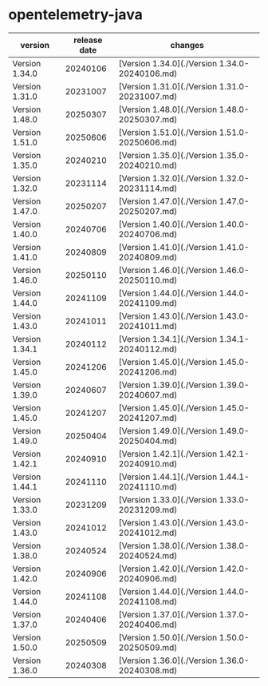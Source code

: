 # opentelemetry-java	


|version|release date|changes|
|---|---|---|
|Version 1.34.0|20240106|[Version 1.34.0](./Version 1.34.0-20240106.md)|
|Version 1.31.0|20231007|[Version 1.31.0](./Version 1.31.0-20231007.md)|
|Version 1.48.0|20250307|[Version 1.48.0](./Version 1.48.0-20250307.md)|
|Version 1.51.0|20250606|[Version 1.51.0](./Version 1.51.0-20250606.md)|
|Version 1.35.0|20240210|[Version 1.35.0](./Version 1.35.0-20240210.md)|
|Version 1.32.0|20231114|[Version 1.32.0](./Version 1.32.0-20231114.md)|
|Version 1.47.0|20250207|[Version 1.47.0](./Version 1.47.0-20250207.md)|
|Version 1.40.0|20240706|[Version 1.40.0](./Version 1.40.0-20240706.md)|
|Version 1.41.0|20240809|[Version 1.41.0](./Version 1.41.0-20240809.md)|
|Version 1.46.0|20250110|[Version 1.46.0](./Version 1.46.0-20250110.md)|
|Version 1.44.0|20241109|[Version 1.44.0](./Version 1.44.0-20241109.md)|
|Version 1.43.0|20241011|[Version 1.43.0](./Version 1.43.0-20241011.md)|
|Version 1.34.1|20240112|[Version 1.34.1](./Version 1.34.1-20240112.md)|
|Version 1.45.0|20241206|[Version 1.45.0](./Version 1.45.0-20241206.md)|
|Version 1.39.0|20240607|[Version 1.39.0](./Version 1.39.0-20240607.md)|
|Version 1.45.0|20241207|[Version 1.45.0](./Version 1.45.0-20241207.md)|
|Version 1.49.0|20250404|[Version 1.49.0](./Version 1.49.0-20250404.md)|
|Version 1.42.1|20240910|[Version 1.42.1](./Version 1.42.1-20240910.md)|
|Version 1.44.1|20241110|[Version 1.44.1](./Version 1.44.1-20241110.md)|
|Version 1.33.0|20231209|[Version 1.33.0](./Version 1.33.0-20231209.md)|
|Version 1.43.0|20241012|[Version 1.43.0](./Version 1.43.0-20241012.md)|
|Version 1.38.0|20240524|[Version 1.38.0](./Version 1.38.0-20240524.md)|
|Version 1.42.0|20240906|[Version 1.42.0](./Version 1.42.0-20240906.md)|
|Version 1.44.0|20241108|[Version 1.44.0](./Version 1.44.0-20241108.md)|
|Version 1.37.0|20240406|[Version 1.37.0](./Version 1.37.0-20240406.md)|
|Version 1.50.0|20250509|[Version 1.50.0](./Version 1.50.0-20250509.md)|
|Version 1.36.0|20240308|[Version 1.36.0](./Version 1.36.0-20240308.md)|
